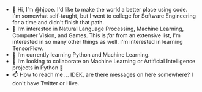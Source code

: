 - 👋 Hi, I’m @hjpoe. I'd like to make the world a better place using code. I'm somewhat self-taught, but I went to college for Software Engineering for 
 a time and didn't finish that path. 
- 👀 I’m interested in Natural Language Processing, Machine Learning, Computer Vision, and Games. This is *far* from an extensive list, I'm interested in so many
 other things as well. I'm interested in learning TensorFlow.
- 🌱 I’m currently learning Python and Machine Learning. 
- 💞️ I’m looking to collaborate on Machine Learning or Artificial Intelligence projects in Python 🐍
- 📫 How to reach me ... IDEK, are there messages on here somewhere? I don't have Twitter or Hive.

<!---
hjpoe/hjpoe is a ✨ special ✨ repository because its `README.md` (this file) appears on your GitHub profile.
You can click the Preview link to take a look at your changes.
--->
